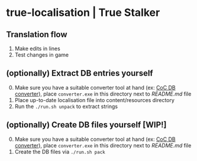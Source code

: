 # true-localisation | True Stalker

## Translation flow

1. Make edits in lines
2. Test changes in game


## (optionally) Extract DB entries yourself

0. Make sure you have a suitable converter tool at hand (ex: [CoC DB converter](https://www.moddb.com/mods/call-of-chernobyl/downloads/cop-coc-db-converter)), place `converter.exe` in this directory next to _README.md_ file
1. Place up-to-date localisation file into content/resources directory
2. Run the `./run.sh unpack` to extract strings

## (optionally) Create DB files yourself [**WIP!**]

0. Make sure you have a suitable converter tool at hand (ex: [CoC DB converter](https://www.moddb.com/mods/call-of-chernobyl/downloads/cop-coc-db-converter)), place `converter.exe` in this directory next to _README.md_ file
1. Create the DB files via `./run.sh pack`
